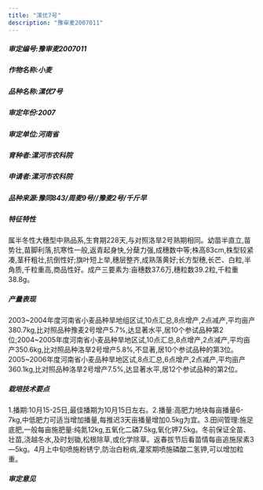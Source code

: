 ```yaml
---
title: "漯优7号"
description: "豫审麦2007011"
---
```

##### 审定编号:豫审麦2007011

##### 作物名称:小麦

##### 品种名称:漯优7号

##### 审定年份:2007

##### 审定单位:河南省

##### 育种者:漯河市农科院

##### 申请者:漯河市农科院

##### 品种来源:豫同843/周麦9号//豫麦2号/千斤早

##### 特征特性
属半冬性大穗型中熟品系,生育期228天,与对照洛旱2号熟期相同。幼苗半直立,苗势壮,苗脚利落,抗寒性一般,返青起身快,分蘖力强,成穗数中等;株高83cm,株型较紧凑,茎秆粗壮,抗倒性好;旗叶短上举,穗层整齐,成熟落黄好;长方型穗,长芒、白粒,半角质,千粒重高,商品性好。成产三要素为:亩穗数37.6万,穗粒数39.2粒,千粒重38.8g。

##### 产量表现
2003~2004年度河南省小麦品种旱地组区试,10点汇总,8点增产,2点减产,平均亩产380.7kg,比对照品种豫麦2号增产5.7%,达显著水平,居10个参试品种第2位;2004~2005年度河南省小麦品种旱地区试,10点汇总,8点增产,2点减产,平均亩产350.6kg,比对照品种洛旱2号增产5.8%,不显著,居10个参试品种的第3位。2005~2006年度河南省小麦品种旱地区试,8点汇总,6点增产,2点减产,平均亩产360.1kg,比对照品种洛旱2号增产7.5%,达显著水平,居12个参试品种的第2位。

##### 栽培技术要点
1.播期:10月15-25日,最佳播期为10月15日左右。2.播量:高肥力地块每亩播量6-7kg,中低肥力可适当增加播量,每推迟3天亩播量增加0.5kg为宜。3.田间管理:施足底肥,一般每亩施肥量:纯氮12kg,五氧化二磷7.5kg,氧化钾7.5kg。冬前保证全苗、壮苗,浇越冬水,及时划锄,松根除草,或化学除草。返春拔节后看苗情每亩追施尿素3—5kg。4月上中旬喷施粉锈宁,防治白粉病,灌浆期喷施磷酸二氢钾,可以增加粒重。

##### 审定意见

